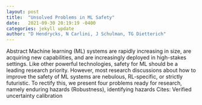 ```yaml
---
layout: post
title:  "Unsolved Problems in ML Safety"
date:   2021-09-30 20:19:19 -0400
categories: jekyll update
author: "D Hendrycks, N Carlini, J Schulman, TG Dietterich"
---
```

Abstract Machine learning (ML) systems are rapidly increasing in size, are acquiring new capabilities, and are increasingly deployed in high-stakes settings. Like other powerful technologies, safety for ML should be a leading research priority. However, most research discussions about how to improve the safety of ML systems are nebulous, RL-specific, or strictly futuristic. To rectify this, we present four problems ready for research, namely enduring hazards (Robustness), identifying hazards Cites: Verified uncertainty calibration
